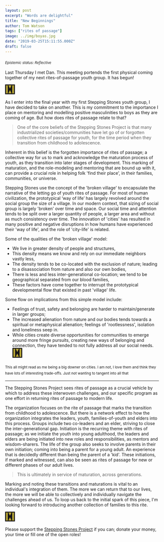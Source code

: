 ```yaml
---
layout: post
excerpt: "Words are delightful"
title: "New Beginnings"
author: Tom Watson
tags: ["rites of passage"]
image: ../img/boyas.jpg
date: "2019-03-25T15:11:55.000Z"
draft: false
---
```


<sub>_Epistemic status: Reflective_<sub/>

Last Thursday I met Dan. This meeting portends the first physical coming together of my next rites-of-passage youth group. It has begun!

![break](../img/icon.jpg)

As I enter into the final year with my first Stepping Stones youth group, I have decided to take on another. This is my commitment to the importance I place on mentoring and modelling positive masculinities to boys as they are coming of age. But how does rites of passage relate to that?

> One of the core beliefs of the Stepping Stones Project is that many industrialized societies/communities have let go of or forgotten collective rites of passage for youth, for the time period when they transition from childhood to adolescence.

Inherent in this belief is the forgotten importance of rites of passage; a collective way for us to mark and acknowledge the maturation process of youth, as they transition into later stages of development. This marking of maturation, and the role-modeling and mentoring that are bound up with it, can provide a crucial role in helping folk 'find their place', in their families, communities, or universe.

Stepping Stones use the concept of the 'broken village' to encapsulate the narrative of the letting go of youth rites of passage. For most of human civilization, the prototypical ‘way of life’ has largely revolved around the social group the size of a village. In our modern context, that sizing of social group is largely 'broken' over time and space. Our social time and attention tends to be split over a larger quantity of people, a larger area and without as much consistency over time. The innovation of 'cities' has resulted in many positive and negative disruptions in how humans have experienced their 'way of life', and the role of 'city-life' is related.

Some of the qualities of the 'broken village' model:
- We live in greater density of people and structures,
- This density means we know and rely on our immediate neighbors vastly less,
- The density tends to be co-located with the exclusion of nature; leading to a disassociation from nature and also our own bodies,
- There is less and less inter-generational co-location; we tend to be geographical separated from our blood families,
- These factors have come together to interrupt the prototypical developmental flow that existed in past 'village' life.

Some flow on implications from this simple model include:
- Feelings of trust, safety and belonging are harder to maintain/generate in larger groups;
- The increased alienation from nature and our bodies tends towards a spiritual or metaphysical alienation; feelings of 'rootlessness', isolation and loneliness seep in.
- While cities create diverse opportunities for communities to emerge around more fringe pursuits, creating new ways of belonging and connection, they have tended to not fully address all our social needs.
![break](../img/icon.jpg)

<sub>This all might read as me being a big downer on cities. I am not, I love them and think they have lots of interesting trade-offs. Just not wanting to tangent into all that<sub/>

---

The Stepping Stones Project sees rites of passage as a crucial vehicle by which to address these interwoven challenges, and our specific program as one effort in returning rites of passage to modern life.

The organization focuses on the rite of passage that marks the transition from childhood to adolescence. But there is a network effect to how the organization integrates the leaders, youth, families-of-youth and elders into this process. Groups include two co-leaders and an elder, striving to close the inter-generational gap. Initiation is the recurring theme with rites of passage; as we initiate the youth into young adulthood, the leaders and elders are being initiated into new roles and responsibilities, as mentors and wisdom-sharers. The life of the group also seeks to involve parents in their own initiation; coming into being a parent for a young adult. An experience that is decidedly different than being the parent of a 'kid'. These initiations, if marked and witnessed, can also be seen as rites of passage for new or different phases of our adult lives.

> This is ultimately in service of maturation, across generations. 

Marking and noting these transitions and maturations is vital to an individual's integration of them. The more we can return that to our lives, the more we will be able to collectively and individually navigate the challenges ahead of us. To loop us back to the initial spark of this piece, I'm looking forward to introducing another collection of families to this rite.

![break](../img/icon.jpg)

Please support the [Stepping Stones Project](https://www.steppingstonesproject.org/) if you can; donate your money, your time or fill one of the open roles!
